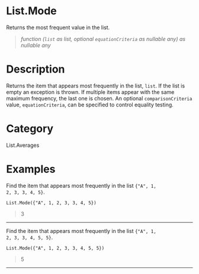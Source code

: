 # List.Mode
Returns the most frequent value in the list.
> _function (<code>list</code> as list, optional <code>equationCriteria</code> as nullable any) as nullable any_

# Description 
Returns the item that appears most frequently in the list, <code>list</code>. If the list is empty an exception is thrown. If multiple items appear with the same maximum frequency, the last one is chosen.
    An optional <code>comparisonCriteria</code> value, <code>equationCriteria</code>, can be specified to control equality testing.
# Category 
List.Averages
# Examples 
Find the item that appears most frequently in the list <code>{"A", 1, 2, 3, 3, 4, 5}</code>.
```
List.Mode({"A", 1, 2, 3, 3, 4, 5})
```
> 3

***
Find the item that appears most frequently in the list <code>{"A", 1, 2, 3, 3, 4, 5, 5}</code>.
```
List.Mode({"A", 1, 2, 3, 3, 4, 5, 5})
```
> 5

***
